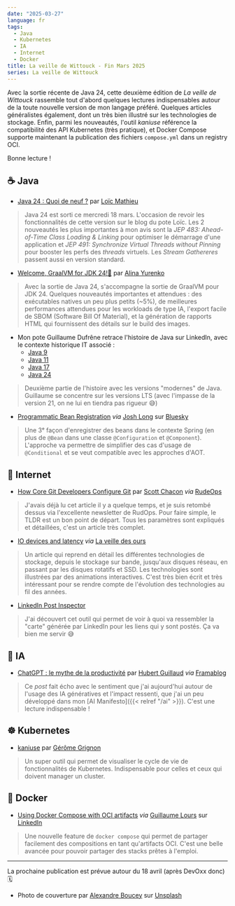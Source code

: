 ```yaml
---
date: "2025-03-27"
language: fr
tags:
  - Java
  - Kubernetes
  - IA
  - Internet
  - Docker
title: La veille de Wittouck - Fin Mars 2025
series: La veille de Wittouck
---
```


Avec la sortie récente de Java 24, cette deuxième édition de _La veille de Wittouck_ rassemble tout d'abord quelques lectures indispensables autour de la toute nouvelle version de mon langage préféré.
Quelques articles généralistes également, dont un très bien illustré sur les technologies de stockage. Enfin, parmi les nouveautés, l'outil _kaniuse_ référence la compatibilité des API Kubernetes (très pratique), et Docker Compose supporte maintenant la publication des fichiers `compose.yml` dans un registry OCI.

Bonne lecture !

## ☕ Java

* [Java 24 : Quoi de neuf ?](https://www.loicmathieu.fr/wordpress/informatique/java-24-quoi-de-neuf/?utm_source=pocket_saves) par [Loïc Mathieu](https://www.loicmathieu.fr)
> Java 24 est sorti ce mercredi 18 mars. L'occasion de revoir les fonctionnalités de cette version sur le blog du pote Loïc. Les 2 nouveautés les plus importantes à mon avis sont la _JEP 483: Ahead-of-Time Class Loading & Linking_ pour optimiser le démarrage d'une application et _JEP 491: Synchronize Virtual Threads without Pinning_ pour booster les perfs des _threads_ virtuels. Les _Stream Gathereres_ passent aussi en version standard.

* [Welcome, GraalVM for JDK 24!🚀](https://medium.com/graalvm/welcome-graalvm-for-jdk-24-7c829fe98ea1) par [Alina Yurenko](https://www.linkedin.com/in/alinayurenko/)
> Avec la sortie de Java 24, s'accompagne la sortie de GraalVM pour JDK 24. Quelques nouveautés importantes et attendues : des exécutables natives un peu plus petits (~5%), de meilleures performances attendues pour les workloads de type IA, l'export facile de SBOM (Software Bill Of Material), et la génération de rapports HTML qui fournissent des détails sur le build des images.

* Mon pote Guillaume Dufrêne retrace l'histoire de Java sur LinkedIn, avec le contexte historique IT associé :
  * [Java 9](https://www.linkedin.com/posts/guillaume-dufr%C3%AAne-90179410_springboot-kubernetes-alphago-activity-7305879062458126338-mTDe)
  * [Java 11](https://www.linkedin.com/posts/guillaume-dufr%C3%AAne-90179410_webmethods-springboot-honey-activity-7306241440496472064-lpP7)
  * [Java 17](https://www.linkedin.com/posts/guillaume-dufr%C3%AAne-90179410_springio-honey-java-activity-7307328618362294272-8rO9)
  * [Java 24](https://www.linkedin.com/posts/guillaume-dufr%C3%AAne-90179410_springboot-opentelemetry-javaone-activity-7307690998195802112-dnwB)

> Deuxième partie de l'histoire avec les versions "modernes" de Java. Guillaume se concentre sur les versions LTS (avec l'impasse de la version 21, on ne lui en tiendra pas rigueur 😅)

* [Programmatic Bean Registration](https://docs.spring.io/spring-framework/reference/7.0-SNAPSHOT/core/beans/java/programmatic-bean-registration.html?utm_source=pocket_shared) _via_ [Josh Long](https://bsky.app/profile/starbuxman.joshlong.com) sur [Bluesky](https://bsky.app/profile/starbuxman.joshlong.com/post/3ljrthfuch22r)

> Une 3ᵉ façon d'enregistrer des beans dans le contexte Spring (en plus de `@Bean` dans une classe `@Configuration` et `@Component`). L'approche va permettre de simplifier des cas d'usage de `@Conditional` et se veut compatible avec les approches d'AOT.

## 🛜 Internet

* [How Core Git Developers Configure Git](https://blog.gitbutler.com/how-git-core-devs-configure-git/) par [Scott Chacon](https://bsky.app/profile/scottchacon.com) _via_ [RudeOps](https://www.rudeops.com/)

> J'avais déjà lu cet article il y a quelque temps, et je suis retombé dessus via l'excellente newsletter de RudOps. Pour faire simple, le TLDR est un bon point de départ. Tous les paramètres sont expliqués et détaillées, c'est un article très complet. 

* [IO devices and latency](https://planetscale.com/blog/io-devices-and-latency?utm_source=pocket_shared) _via_ [La veille des ours](https://www.linkedin.com/newsletters/la-veille-des-ours-7100088441966575616/)

> Un article qui reprend en détail les différentes technologies de stockage, depuis le stockage sur bande, jusqu'aux disques réseau, en passant par les disques rotatifs et SSD. Les technologies sont illustrées par des animations interactives. C'est très bien écrit et très intéressant pour se rendre compte de l'évolution des technologies au fil des années.

* [LinkedIn Post Inspector](https://www.linkedin.com/post-inspector/)

> J'ai découvert cet outil qui permet de voir à quoi va ressembler la "carte" générée par LinkedIn pour les liens qui y sont postés. Ça va bien me servir 😅

## 🧠 IA

* [ChatGPT : le mythe de la productivité](https://framablog.org/2025/03/09/chatgpt-le-mythe-de-la-productivite/?utm_source=pocket_shared) par [Hubert Guillaud](https://hubertguillaud.wordpress.com/) _via_ [Framablog](https://framablog.org)

> Ce _post_ fait écho avec le sentiment que j'ai aujourd'hui autour de l'usage des IA génératives et l'impact ressenti, que j'ai un peu développé dans mon [AI Manifesto]({{< relref "/ai" >}}). C'est une lecture indispensable !

## ☸️ Kubernetes

* [kaniuse](https://kaniuse.gerome.dev/) par [Gérôme Grignon](https://www.linkedin.com/in/gerome-grignon/)

> Un super outil qui permet de visualiser le cycle de vie de fonctionnalités de Kubernetes. Indispensable pour celles et ceux qui doivent manager un cluster.

## 🐋 Docker

* [Using Docker Compose with OCI artifacts](https://docs.docker.com/compose/how-tos/oci-artifact/) _via_ [Guillaume Lours](https://www.linkedin.com/in/guillaumelours/) sur [LinkedIn](https://www.linkedin.com/posts/guillaumelours_docker-compose-activity-7306423870838747136-SvCl?utm_source=share&utm_medium=member_desktop&rcm=ACoAAAnJockBYMCZmKvFfK2Ytyqf-fRZDwyzaKc)

> Une nouvelle feature de `docker compose` qui permet de partager facilement des compositions en tant qu'artifacts OCI. C'est une belle avancée pour pouvoir partager des stacks prêtes à l'emploi.

---

La prochaine publication est prévue autour du 18 avril (après DevOxx donc) 🗓️

* Photo de couverture par [Alexandre Boucey](https://unsplash.com/@thisisareku?utm_content=creditCopyText&utm_medium=referral&utm_source=unsplash) sur [Unsplash](https://unsplash.com/photos/black-framed-eyeglasses-on-white-book-page-FuhXMEU8LNw?utm_content=creditCopyText&utm_medium=referral&utm_source=unsplash)
      